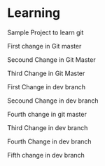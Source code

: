 # Learning
Sample Project to learn git 

First change in Git master

Secound Change in Git Master

Third Change in Git Master

First Change in dev branch

Secound Change in dev branch

Fourth change in git master 


Third Change in dev branch


Fourth Change in dev branch

Fifth change in dev branch

